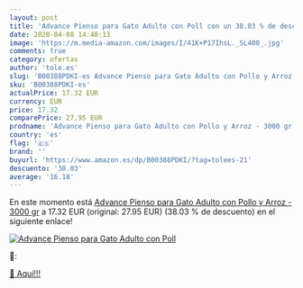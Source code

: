 ```yaml
---
layout: post
title: 'Advance Pienso para Gato Adulto con Poll con un 38.03 % de descuento'
date: 2020-04-08 14:40:13
image: 'https://m.media-amazon.com/images/I/41K+P17IhsL._SL400_.jpg'
comments: true
category: ofertas
author: 'tole.es'
slug: 'B00388PDKI-es Advance Pienso para Gato Adulto con Pollo y Arroz - 3000 gr'
sku: 'B00388PDKI-es'
actualPrice: 17.32 EUR
currency: EUR
price: 17.32
comparePrice: 27.95 EUR
prodname: 'Advance Pienso para Gato Adulto con Pollo y Arroz - 3000 gr'
country: 'es'
flag: '🇪🇸'
brand: ''
buyurl: 'https://www.amazon.es/dp/B00388PDKI/?tag=tolees-21'
descuento: '38.03'
average: '16.18'
---
```


En este momento está [Advance Pienso para Gato Adulto con Pollo y Arroz - 3000 gr](https://www.amazon.es/dp/B00388PDKI/?tag=tolees-21) a 17.32 EUR (original: 27.95 EUR) (38.03 %  de descuento) en el siguiente enlace!

[![Advance Pienso para Gato Adulto con Poll](https://m.media-amazon.com/images/I/41K+P17IhsL._SL400_.jpg)](https://www.amazon.es/dp/B00388PDKI/?tag=tolees-21)

🔎:


[🛒 Aquí!!!](https://www.amazon.es/dp/B00388PDKI/?tag=tolees-21)
